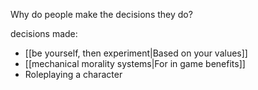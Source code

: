 Why do people make the decisions they do?

decisions made:
  - [[be yourself, then experiment|Based on your values]]
  - [[mechanical morality systems|For in game benefits]]
  - Roleplaying a character
